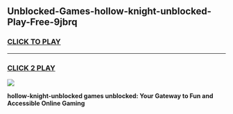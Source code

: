 
## Unblocked-Games-hollow-knight-unblocked-Play-Free-9jbrq
<h3>
<a href="https://premium76.site?title=hollow-knight-unblocked&ref=18A1">CLICK TO PLAY</a></h3>
<hr>

<h3>
<a href="https://premium76.site?title=hollow-knight-unblocked&ref=18A1">CLICK 2 PLAY</a>
  
</h3>

<a href="https://premium76.site?title=hollow-knight-unblocked&ref=18A1"><img src="https://clearcache.store/games.png"></a>


**hollow-knight-unblocked games unblocked: Your Gateway to Fun and Accessible Online Gaming**
